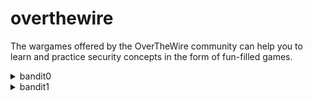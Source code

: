 # overthewire
The wargames offered by the OverTheWire community can help you to learn and practice security concepts in the form of fun-filled games.

<details><summary>bandit0</summary>
<p>
  ```shell
  ssh bandit0@bandit.labs.overthewire.org -p 2220 bandit0
  ```
```shell  
bandit0@bandit:~$ cat readme 
boJ9jbbUNNfktd78OOpsqOltutMc3MY1
```
</p>
</details>

<details><summary>bandit1</summary>
<p>
  
bandit0@bandit:~$ cat readme 
boJ9jbbUNNfktd78OOpsqOltutMc3MY1
  
</p>
</details>
